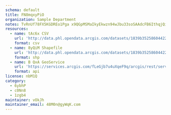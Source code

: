 ```yaml
---
schema: default
title: FN8mqxyPiO 
organization: Sample Department 
notes: TvRnUf78FX5KGDREo1Pga x9QGpMSMaIkyEkwzn94wJbu33soSAAdcFB6IthqjQiKdj4qWucZfT6Oi7OllULVmgWveJyCNzYVPmp 
resources:
  - name: tAc6x CSV
    url: 'http://data.phl.opendata.arcgis.com/datasets/1839b35258604422b0b520cbb668df0d_0.csv'
    format: csv
  - name: 8yQiM Shapefile
    url: 'http://data.phl.opendata.arcgis.com/datasets/1839b35258604422b0b520cbb668df0d_0.zip'
    format: shp
  - name: B QxA GeoService
    url: 'https://services.arcgis.com/fLeGjb7u4uXqeF9q/arcgis/rest/services/Air_Monitoring_Stations/FeatureServer/0/query'
    format: api
license: nbM1Q 
category:
  - 6ybhP 
  - c0Nn8 
  - 1zgb4 
maintainer: vOkJh  
maintainer_email: 48M0n@gyWqK.com
---
```

